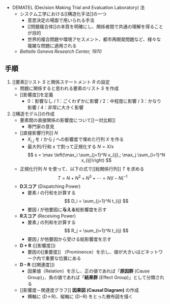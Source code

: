 - DEMATEL (Decision Making Trial and Evaluation Laboratory) 法
	- システム工学における[[構造化手法]]の一つ
		- 意思決定の場面で用いられる手法
		- [[問題複合体]]の本質を明確にし、関係者間で共通の理解を得ることが目的
		- 世界的複合問題や環境アセスメント、都市再開発問題など、様々な複雑な問題に適用される
	- *Battelle Geneva Research Center, 1970*

## 手順
1. [[要素]]リスト $S$ と関係ステートメント $R$ の設定
	- 問題に関係すると思われる要素のリスト $S$ を作成
	- [[影響度]]を定義
		- 0：影響なし /  1：ごくわずかに影響 / 2：中程度に影響 / 3：かなり影響 / 4：非常に大きく影響
2. [[構造モデル]]の作成
	- 要素間の直接関係の影響度について[[一対比較]]
		- 専門家の意見
	- [[直接影響行列]] $N$
		- $X_{i,j}$ を $i$ から $j$ への影響度で埋めた行列 $X$ を作る
		- 最大列/行和 $s$ で割って正規化する $N=X/s$ $$ s = \max \left(\max_i \sum_{j=1}^N x_{ij},; \max_j \sum_{i=1}^N x_{ij}\right) $$
	- 正規化行列 $N$ を使って、以下の式で[[総関係行列]] $T$ を求める $$ T = N + N^2 + N^3 + \cdots = N (I - N)^{-1} $$
	- **Dスコア** (Dispatching Power)
		- 要素 $i$ の行和を計算する $$ D_i = \sum_{j=1}^N t_{ij} $$
		- 要因 $i$ が他要因に**与える**総影響度を示す
	- **Rスコア** (Receiving Power)
		- 要素 $j$ の列和を計算する $$ R_j = \sum_{i=1}^N t_{ij} $$
		- 要因 $j$ が他要因から受ける総影響度を示す
	- **D + R** ([[影響度]])
		- 要因の[[重要度]] （Prominence）を示し、値が大きいほどネットワーク内で重要な位置にある
    - **D - R** ([[関連度]])
	    - 因果値（Relation）を示し、正の値であれば「**原因群** (Cause Group)」、負の値であれば「**結果群** (Effect Group)」として分類される
	- [[影響度－関連度グラフ]] **因果図 (Causal Diagram)** の作成
		- 横軸に (D＋R)、縦軸に (D−R) をとった散布図を描く